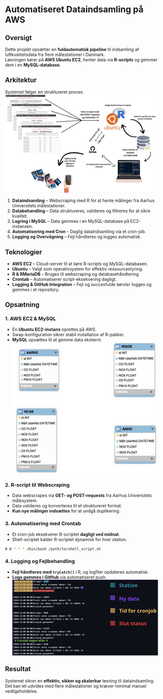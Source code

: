 # Automatiseret Dataindsamling på AWS

## Oversigt
Dette projekt opsætter en **fuldautomatisk pipeline** til indsamling af luftkvalitetsdata fra flere målestationer i Danmark.  
Løsningen kører på **AWS Ubuntu EC2**, henter data via **R-scripts** og gemmer dem i en **MySQL-database**.

## Arkitektur
Systemet følger en struktureret proces:
![Arkitektur oversigt](Images/Overview.png)

1. **Dataindsamling** – Webscraping med R for at hente målinger fra Aarhus Universitets målestationer.
2. **Databehandling** – Data struktureres, valideres og filtreres for at sikre kvalitet.
3. **Lagring i MySQL** – Data gemmes i en MySQL-database på EC2-instansen.
4. **Automatisering med Cron** – Daglig dataindsamling via et cron-job.
5. **Logging og Overvågning** – Fejl håndteres og logges automatisk.

## Teknologier
- **AWS EC2** – Cloud-server til at køre R-scripts og MySQL-databasen.
- **Ubuntu** – Valgt som operativsystem for effektiv ressourcestyring.
- **R & RMariaDB** – Bruges til webscraping og databasehåndtering.
- **Crontab** – Automatiserer script-eksekvering dagligt.
- **Logging & GitHub Integration** – Fejl og succesfulde kørsler logges og gemmes i et repository.

## Opsætning

### 1. AWS EC2 & MySQL
- En **Ubuntu EC2-instans** oprettes på AWS.
- Swap-konfiguration sikrer stabil installation af R-pakker.
- **MySQL** opsættes til at gemme data eksternt.
![MySQL Database](Images/Database.png)

### 2. R-script til Webscraping
- Data webscrapes via **GET- og POST-requests** fra Aarhus Universitets målesystem.
- Data valideres og konverteres til et struktureret format.
- **Kun nye målinger indsættes** for at undgå duplikering.

### 3. Automatisering med Crontab
- Et cron-job eksekverer R-scriptet **dagligt ved midnat**.
- Shell-scriptet kalder R-scriptet dynamisk for hver station.
```sh
0 0 * * * /bin/bash /path/to/shell_script.sh
```
### 4. Logging og Fejlbehandling
- **Fejl håndteres med `tryCatch()`** i R, og logfiler opdateres automatisk.
- **Logs gemmes i GitHub** via automatiseret push.
![Logs oversigt](Images/Logs_example.png)

## Resultat
Systemet sikrer en **effektiv, sikker og skalerbar** løsning til dataindsamling.  
Det kan let udvides med flere målestationer og kræver minimal manuel vedligeholdelse.
